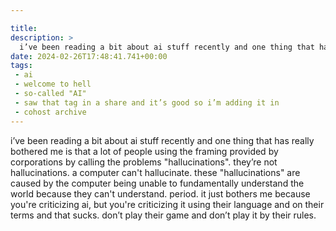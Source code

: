```yaml
---

title:
description: >
  i’ve been reading a bit about ai stuff recently and one thing that has really bothered me is that a lot of people using the framing provided by corporations by calling the problems "hallucinations". they’re not hallucinations. a computer can't hallucinate. these "hallucinations" are caused by the computer being unable to fundamentally understand the world because they can't understand. period. it just bothers me because you're criticizing ai, but you're criticizing it using their language and on their terms and that sucks. don’t play their game and don’t play it by their rules.
date: 2024-02-26T17:48:41.741+00:00
tags:
 - ai
 - welcome to hell
 - so-called "AI"
 - saw that tag in a share and it’s good so i’m adding it in
 - cohost archive
---
```


i’ve been reading a bit about ai stuff recently and one thing that has really bothered me is that a lot of people using the framing provided by corporations by calling the problems "hallucinations". they’re not hallucinations. a computer can't hallucinate. these "hallucinations" are caused by the computer being unable to fundamentally understand the world because they can't understand. period. it just bothers me because you're criticizing ai, but you're criticizing it using their language and on their terms and that sucks. don’t play their game and don’t play it by their rules.